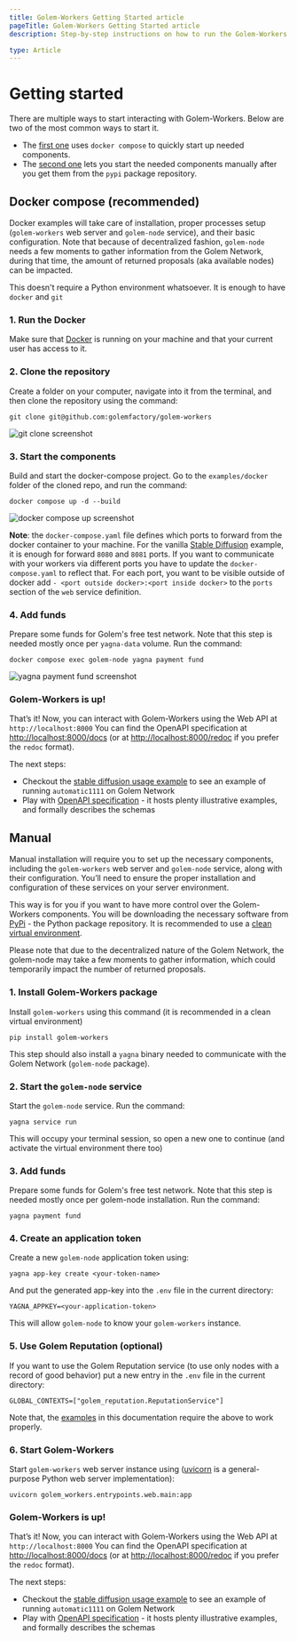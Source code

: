 ```yaml
---
title: Golem-Workers Getting Started article 
pageTitle: Golem-Workers Getting Started article 
description: Step-by-step instructions on how to run the Golem-Workers service 

type: Article
---
```


# Getting started

There are multiple ways to start interacting with Golem-Workers. 
Below are two of the most common ways to start it.

- The [first one](#docker-compose-recommended) uses `docker compose` to quickly start up needed components. 
- The [second one](#manual) lets you start the needed components manually after you get them from the `pypi` package repository.


## Docker compose (recommended)

Docker examples will take care of installation, 
proper processes setup (`golem-workers` web server and `golem-node` service), and their basic configuration. 
Note that because of decentralized fashion, `golem-node` needs a few moments to gather information from the Golem Network, 
during that time, the amount of returned proposals (aka available nodes) can be impacted.

This doesn't require a Python environment whatsoever. It is enough to have `docker` and `git`

### 1. Run the Docker

Make sure that [Docker](https://docker.com) is running on your machine and that your current user has access to it.

### 2. Clone the repository

Create a folder on your computer, navigate into it from the terminal, and then clone the repository using the command:

```
git clone git@github.com:golemfactory/golem-workers
```

![git clone screenshot](/golem-workers/git-clone.png)

### 3. Start the components

Build and start the docker-compose project. Go to the `examples/docker` folder of the cloned repo, and run the command:

```
docker compose up -d --build
```

![docker compose up screenshot](/golem-workers/docker-compose-up.png)

**Note**: the `docker-compose.yaml` file defines which ports to forward from the docker container to your machine.
For the vanilla [Stable Diffusion](/docs/creators/golem-workers/sd-example) example, it is enough for forward `8080` and `8081` ports.
If you want to communicate with your workers via different ports you have to update the `docker-compose.yaml` to reflect that.
For each port, you want to be visible outside of docker 
add `- <port outside docker>:<port inside docker>` to the `ports` section of the `web` service definition.

### 4. Add funds
Prepare some funds for Golem's free test network. Note that this step is needed mostly once per `yagna-data` volume. 
Run the command:

```
docker compose exec golem-node yagna payment fund
```

![yagna payment fund screenshot](/golem-workers/yagna-payment-fund.png)


### Golem-Workers is up!

That’s it! Now, you can interact with Golem-Workers using the Web API at `http://localhost:8000`
You can find the OpenAPI specification at [http://localhost:8000/docs](http://localhost:8000/docs) 
(or at [http://localhost:8000/redoc](http://localhost:8000/redoc) if you prefer the `redoc` format).

The next steps:
- Checkout the [stable diffusion usage example](#stable-diffusion-usage-example) to see an example of 
running `automatic1111` on Golem Network
- Play with [OpenAPI specification](http://localhost:8000/docs) - it hosts plenty illustrative examples,
and formally describes the schemas

## Manual

Manual installation will require you to set up the necessary components, including the `golem-workers` web server 
and `golem-node` service, along with their configuration. 
You’ll need to ensure the proper installation 
and configuration of these services on your server environment. 

This way is for you if you want to have more control over the Golem-Workers components. 
You will be downloading the necessary software from [PyPi](https://pypi.org) - the Python package repository.
It is recommended to use a [clean virtual environment](https://docs.python.org/3/library/venv.html).

Please note that due to the decentralized nature of the Golem Network, the golem-node may take a few moments to gather information, 
which could temporarily impact the number of returned proposals.

### 1. Install Golem-Workers package

Install `golem-workers` using this command (it is recommended in a clean virtual environment)

```
pip install golem-workers
```

This step should also install a `yagna` binary needed to communicate with the Golem Network (`golem-node` package).

### 2. Start the `golem-node` service 

Start the `golem-node` service. Run the command:

```
yagna service run
```

This will occupy your terminal session, so open a new one to continue (and activate the virtual environment there too)

### 3. Add funds

Prepare some funds for Golem's free test network. Note that this step is needed mostly once per golem-node installation. 
Run the command:

```
yagna payment fund
```

### 4. Create an application token

Create a new `golem-node` application token using:

```
yagna app-key create <your-token-name>
```

And put the generated app-key into the `.env` file in the current directory:

```
YAGNA_APPKEY=<your-application-token>
```

This will allow `golem-node` to know your `golem-workers` instance.

### 5. Use Golem Reputation (optional)

If you want to use the Golem Reputation service (to use only nodes with a record of good behavior) 
put a new entry in the `.env` file in the current directory:

```
GLOBAL_CONTEXTS=["golem_reputation.ReputationService"]
```

Note that, the [examples](/docs/creators/golem-workers/sd-example) in this documentation require the above to work properly.

### 6. Start Golem-Workers

Start `golem-workers` web server instance using 
([uvicorn](https://www.uvicorn.org/) is a general-purpose Python web server implementation):

```
uvicorn golem_workers.entrypoints.web.main:app
```

### Golem-Workers is up!

That’s it! Now, you can interact with Golem-Workers using the Web API at `http://localhost:8000`
You can find the OpenAPI specification at [http://localhost:8000/docs](http://localhost:8000/docs) 
(or at [http://localhost:8000/redoc](http://localhost:8000/redoc) if you prefer the `redoc` format).

The next steps:
- Checkout the [stable diffusion usage example](#stable-diffusion-usage-example) to see an example of 
running `automatic1111` on Golem Network
- Play with [OpenAPI specification](http://localhost:8000/docs) - it hosts plenty illustrative examples,
and formally describes the schemas

